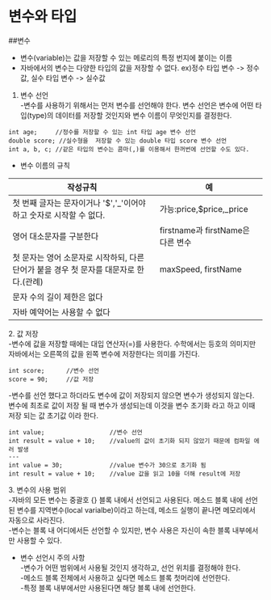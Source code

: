# 변수와 타입

##변수 
* 변수(variable)는 값을 저장할 수 있는 메로리의 특정 번지에 붙이는 이름      
* 자바에서의 변수는 다양한 타입의 값을 저장할 수 없다. ex)정수 타입 변수 -> 정수값, 실수 타입 변수 -> 실수값    
1. 변수 선언    
-변수를 사용하기 위해서는 먼저 변수를 선언해야 한다. 변수 선언은 변수에 어떤 타입(type)의 데이터를 저장할 것인지와 변수 이름이 무엇인지를 결정한다.
```
int age;     //정수를 저장할 수 있는 int 타입 age 변수 선언
double score; //실수형을  저장할 수 있는 double 타입 score 변수 선언
int a, b, c; //같은 타입의 변수는 콤마(,)를 이용해서 한꺼번에 선언할 수도 있다.
```
* 변수 이름의 규칙     
    
작성규칙|예
----|----
첫 번째 글자는 문자이거나 '$','_'이어야 하고 숫자로 시작할 수 없다.| 가능:price,$price,_price
영어 대소문자를 구분한다| firstname과 firstName은 다른 변수
첫 문자는 영어 소문자로 시작하되, 다른 단어가 붙을 경우 첫 문자를 대문자로 한다.(관례)|maxSpeed, firstName
문자 수의 길이 제한은 없다|
자바 예약어는 사용할 수 없다|

2\. 값 저장    
-변수에 값을 저장할 때에는 대입 연산자(=)를 사용한다. 수학에서는 등호의 의미지만 자바에서는 오른쪽의 값을 왼쪽 변수에 저장한다는 의미를 가진다.     
````
int score;      //변수 선언
score = 90;     //값 저장
````
-변수를 선언 했다고 하더라도 변수에 값이 저장되지 않으면 변수가 생성되지 않는다.  
변수에 최초로 값이 저장 될 때 변수가 생성되는데 이것을 변수 초기화 라고 하고 이때 저장 되는 값 초기값 이라 한다.
````
int value;                  //변수 선언
int result = value + 10;    //value의 값이 초기화 되지 않았기 때문에 컴파일 에러 발생
---
int value = 30;             //value 변수가 30으로 초기화 됨
int result = value + 10;    //value 값을 읽고 10을 더해 result에 저장
````
3\. 변수의 사용 범위       
-자바의 모든 변수는 중괄호 {} 블록 내에서 선언되고 사용된다. 메소드 블록 내에 선언된 변수를 지역변수(local varialbe)이라고 하는데, 메소드 실행이 끝나면 메모리에서 자동으로 사라진다.    
-변수는 블록 내 어디에서든 선언할 수 있지만, 변수 사용은 자신이 속한 블록 내부에서만 사용할 수 있다.     
* 변수 선언시 주의 사항  
-변수가 어떤 범위에서 사용될 것인지 생각하고, 선언 위치를 결정해야 한다.      
-메소드 블록 전체에서 사용하고 싶다면 메소드 블록 첫머리에 선언한다.     
-특정 블록 내부에서만 사용된다면 해당 블록 내에 선언한다.



